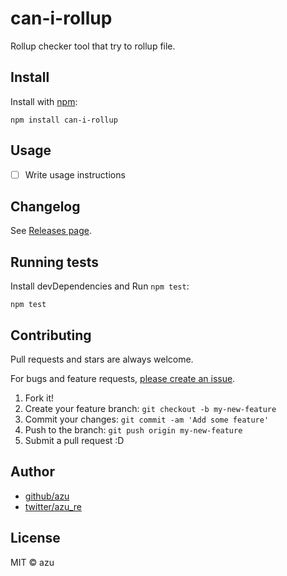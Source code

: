 # can-i-rollup

Rollup checker tool that try to rollup file.

## Install

Install with [npm](https://www.npmjs.com/):

    npm install can-i-rollup

## Usage

- [ ] Write usage instructions

## Changelog

See [Releases page](https://github.com/azu/can-i-rollup/releases).

## Running tests

Install devDependencies and Run `npm test`:

    npm test

## Contributing

Pull requests and stars are always welcome.

For bugs and feature requests, [please create an issue](https://github.com/azu/can-i-rollup/issues).

1. Fork it!
2. Create your feature branch: `git checkout -b my-new-feature`
3. Commit your changes: `git commit -am 'Add some feature'`
4. Push to the branch: `git push origin my-new-feature`
5. Submit a pull request :D

## Author

- [github/azu](https://github.com/azu)
- [twitter/azu_re](https://twitter.com/azu_re)

## License

MIT © azu
